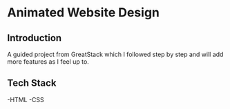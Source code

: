 # Animated Website Design

## Introduction
A guided project from GreatStack which I followed step by step and will add more features as
I feel up to. 

## Tech Stack
-HTML
-CSS